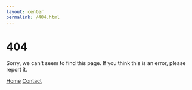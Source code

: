 ```yaml
---
layout: center
permalink: /404.html
---
```


# 404

Sorry, we can't seem to find this page. If you think this is an error, please report it.

<div class="mt3">
  <a href="{{ site.baseurl }}/" class="button button-blue button-big">Home</a>
  <a href="{{ site.baseurl }}/contact/" class="button button-blue button-big">Contact</a>
</div>
